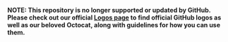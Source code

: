 **NOTE: This repository is no longer supported or updated by GitHub. Please check out our official [Logos page](https://github.com/logos) to find official GitHub logos as well as our beloved Octocat, along with guidelines for how you can use them.**



